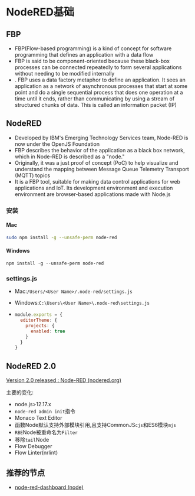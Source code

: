 # NodeRED基础

## FBP

* FBP(Flow-based programming) is a kind of concept for software programming that defines an application with a data flow
* FBP is said to be component-oriented because these black-box processes can be connected repeatedly to form several applications without needing to be modified internally
* . FBP uses a data factory metaphor to define an application. It sees an application as a network of asynchronous processes that start at some point and do a single sequential process that does one operation at a time until it ends, rather than communicating by using a stream of structured chunks of data. This is called an information packet (IP)

## NodeRED

* Developed by IBM's Emerging Technology Services team, Node-RED is now under the OpenJS Foundation
* FBP describes the behavior of the application as a black box network, which in Node-RED is described as a "node."
* Originally, it was a just proof of concept (PoC) to help visualize and understand the mapping between Message Queue Telemetry Transport (MQTT) topics
* It is a FBP tool, suitable for making data control applications for web applications and IoT. Its development environment and execution environment are browser-based applications made with Node.js

### 安装

#### Mac

```bash
sudo npm install -g --unsafe-perm node-red
```

#### Windows

```powershell
npm install -g --unsafe-perm node-red
```

### settings.js

* Mac:`/Users/<User Name>/.node-red/settings.js`

* Windows:`C:\Users\<User Name>\.node-red\settings.js`

* ```js
  module.exports = {
    editorTheme: {
      projects: {
        enabled: true
      }
    }
  }
  ```

## NodeRED 2.0

[Version 2.0 released : Node-RED (nodered.org)](https://nodered.org/blog/2021/07/20/version-2-0-released)

主要的变化:

* node.js>12.17.x
* `node-red admin init`指令
* Monaco Text Editor
* 函数Node默认支持外部模块引用,且支持CommonJS`cjs`和ES6模块`mjs`
* `RBE`Node被重命名为`Filter`
* 移除`tail`Node
* Flow Debugger
* Flow Linter(nrlint)

## 推荐的节点

* [node-red-dashboard (node)](https://flows.nodered.org/node/node-red-dashboard)

